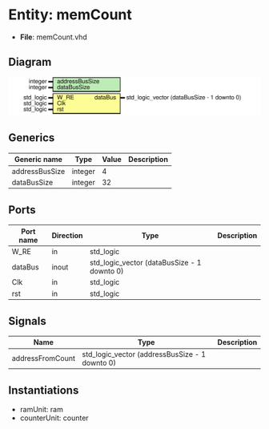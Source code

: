 # Entity: memCount

- **File**: memCount.vhd
## Diagram

![Diagram](memCount.svg "Diagram")
## Generics

| Generic name   | Type    | Value | Description |
| -------------- | ------- | ----- | ----------- |
| addressBusSize | integer | 4     |             |
| dataBusSize    | integer | 32    |             |
## Ports

| Port name | Direction | Type                                        | Description |
| --------- | --------- | ------------------------------------------- | ----------- |
| W_RE      | in        | std_logic                                   |             |
| dataBus   | inout     | std_logic_vector (dataBusSize - 1 downto 0) |             |
| Clk       | in        | std_logic                                   |             |
| rst       | in        | std_logic                                   |             |
## Signals

| Name             | Type                                           | Description |
| ---------------- | ---------------------------------------------- | ----------- |
| addressFromCount | std_logic_vector (addressBusSize - 1 downto 0) |             |
## Instantiations

- ramUnit: ram
- counterUnit: counter
